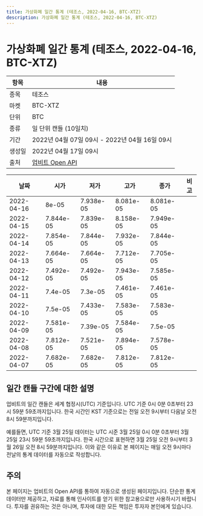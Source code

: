```yaml
---
title: 가상화폐 일간 통계 (테조스, 2022-04-16, BTC-XTZ)
description: 가상화폐 일간 통계 (테조스, 2022-04-16, BTC-XTZ)
---
```



가상화폐 일간 통계 (테조스, 2022-04-16, BTC-XTZ)
===

|항목|내용|
|--|--|
|종목|테조스|
|마켓|BTC-XTZ|
|단위|BTC|
|종류|일 단위 캔들 (10일치)|
|기간|2022년 04월 07일 09시 - 2022년 04월 16일 09시|
|생성일|2022년 04월 17일 09시|
|출처|[업비트 Open API](https://docs.upbit.com)|


|날짜|시가|저가|고가|종가|비고|
|--|--|--|--|--|--|
|2022-04-16|8e-05|7.938e-05|8.081e-05|8.081e-05|    |
|2022-04-15|7.844e-05|7.839e-05|8.158e-05|7.949e-05|    |
|2022-04-14|7.854e-05|7.844e-05|7.932e-05|7.844e-05|    |
|2022-04-13|7.664e-05|7.664e-05|7.712e-05|7.705e-05|    |
|2022-04-12|7.492e-05|7.492e-05|7.943e-05|7.585e-05|    |
|2022-04-11|7.4e-05|7.3e-05|7.461e-05|7.461e-05|    |
|2022-04-10|7.5e-05|7.433e-05|7.583e-05|7.583e-05|    |
|2022-04-09|7.581e-05|7.39e-05|7.584e-05|7.5e-05|    |
|2022-04-08|7.812e-05|7.521e-05|7.894e-05|7.578e-05|    |
|2022-04-07|7.682e-05|7.682e-05|7.812e-05|7.812e-05|    |


일간 캔들 구간에 대한 설명
---


업비트의 일간 캔들은 세계 협정시(UTC) 기준입니다. 
UTC 기준 0시 0분 0초부터 23시 59분 59초까지입니다. 
한국 시간인 KST 기준으로는 전일 오전 9시부터 다음날 오전 8시 59분까지입니다. 


예를들면, UTC 기준 3월 25일 데이터는 UTC 시준 3월 25일 0시 0분 0초부터 3월 25일 23시 59분 59초까지입니다. 
한국 시간으로 표현하면 3월 25일 오전 9시부터 3월 26일 오전 8시 59분까지입니다. 
이와 같은 이유로 본 페이지는 매일 오전 9시마다 전날의 통계 데이터를 자동으로 작성합니다. 


주의
---


본 페이지는 업비트의 Open API를 통하여 자동으로 생성된 페이지입니다. 
단순한 통계 데이터만 제공하고, 자료를 통해 인사이트를 얻기 위한 참고용으로만 사용하시기 바랍니다. 
투자를 권유하는 것은 아니며, 투자에 대한 모든 책임은 투자자 본인에게 있습니다. 
